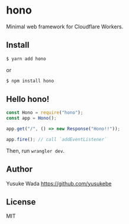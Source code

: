 # hono

Minimal web framework for Cloudflare Workers.

## Install

```sh
$ yarn add hono
```

or

```sh
$ npm install hono
```

## Hello hono!

```js
const Hono = require("hono");
const app = Hono();

app.get("/", () => new Response("Hono!!"));

app.fire(); // call `addEventListener`
```

Then, run `wrangler dev`.

## Author

Yusuke Wada <https://github.com/yusukebe>

## License

MIT
